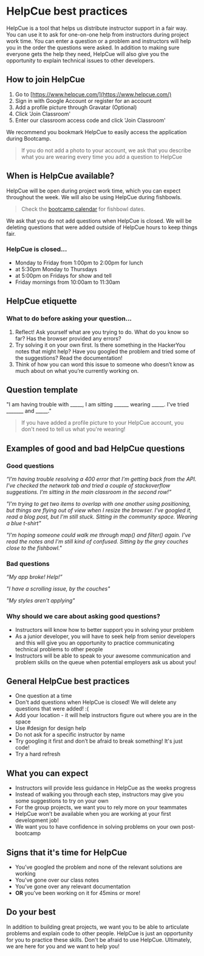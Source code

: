 # HelpCue best practices
HelpCue is a tool that helps us distribute instructor support in a fair way. You can use it to ask for one-on-one help from instructors during project work time. You can enter a question or a problem and instructors will help you in the order the questions were asked. In addition to making sure everyone gets the help they need, HelpCue will also give you the opportunity to explain technical issues to other developers.

## How to join HelpCue
1. Go to [https://www.helpcue.com/](https://www.helpcue.com/)
2. Sign in with Google Account or register for an account
3. Add a profile picture through Gravatar (Optional)
4. Click 'Join Classroom'
5. Enter our classroom access code and click 'Join Classroom'

We recommend you bookmark HelpCue to easily access the application during Bootcamp.

> If you do not add a photo to your account, we ask that you describe what you are wearing every time you add a question to HelpCue

## When is HelpCue available?
HelpCue will be open during project work time, which you can expect throughout the week. We will also be using HelpCue during fishbowls. 

> Check the [bootcamp calendar](https://calendar.google.com/calendar/embed?src=hackeryou.com_ckj6930nr6kraakaisos09cccs%40group.calendar.google.com&ctz=America%2FToronto) for fishbowl dates.  

We ask that you do not add questions when HelpCue is closed. We will be deleting questions that were added outside of HelpCue hours to keep things fair.

### HelpCue is closed...
* Monday to Friday from 1:00pm to 2:00pm for lunch
* at 5:30pm Monday to Thursdays
* at 5:00pm on Fridays for show and tell
* Friday mornings from 10:00am to 11:30am

## HelpCue etiquette
### What to do before asking your question...
1. Reflect! Ask yourself what are you trying to do. What do you know so far? Has the browser provided any errors?
2. Try solving it on your own first. Is there something in the HackerYou notes that might help? Have you googled the problem and tried some of the suggestions? Read the documentation!
3. Think of how you can word this issue to someone who doesn’t know as much about on what you’re currently working on.

## Question template

"I am having trouble with _____, I am sitting ______ wearing _____. I've tried _______ and _____."

> If you have added a profile picture to your HelpCue account, you don't need to tell us what you're wearing!

## Examples of good and bad HelpCue questions
### Good questions
_“I’m having trouble resolving a 400 error that I'm getting back from the API. I've checked the network tab and tried a couple of stackoverflow suggestions. I’m sitting in the main classroom in the second row!”_

_"I'm trying to get two items to overlap with one another using positioning, but things are flying out of view when I resize the browser. I've googled it, read a blog post, but I'm still stuck. Sitting in the community space. Wearing a blue t-shirt"_

_"I'm hoping someone could walk me through map() and filter() again. I've read the notes and I'm still kind of confused. Sitting by the grey couches close to the fishbowl."_

### Bad questions
_“My app broke! Help!”_

_"I have a scrolling issue, by the couches"_

_"My styles aren't applying"_

### Why should we care about asking good questions?
* Instructors will know how to better support you in solving your problem
* As a junior developer, you will have to seek help from senior developers and this will give you an opportunity to practice communicating technical problems to other people
* Instructors will be able to speak to your awesome communication and problem skills on the queue when potential employers ask us about you!

## General HelpCue best practices
* One question at a time
* Don't add questions when HelpCue is closed! We will delete any questions that were added! :(
* Add your location - it will help instructors figure out where you are in the space
* Use #design for design help
* Do not ask for a specific instructor by name
* Try googling it first and don’t be afraid to break something! It's just code!
* Try a hard refresh

## What you can expect
* Instructors will provide less guidance in HelpCue as the weeks progress
* Instead of walking you through each step, instructors may give you some suggestions to try on your own
* For the group projects, we want you to rely more on your teammates 
* HelpCue won’t be available when you are working at your first development job!
* We want you to have confidence in solving problems on your own post-bootcamp

## Signs that it's time for HelpCue
* You’ve googled the problem and none of the relevant solutions are working
* You’ve gone over our class notes
* You’ve gone over any relevant documentation
* **OR** you’ve been working on it for 45mins or more!

## Do your best
In addition to building great projects, we want you to be able to articulate problems and explain code to other people. HelpCue is just an opportunity for you to practice these skills. Don't be afraid to use HelpCue. Ultimately, we are here for you and we want to help you!